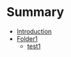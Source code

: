# Summary

* [Introduction](README.md)
* [Folder1](folder1/README.md)
    * [test1](folder1/test.md)

